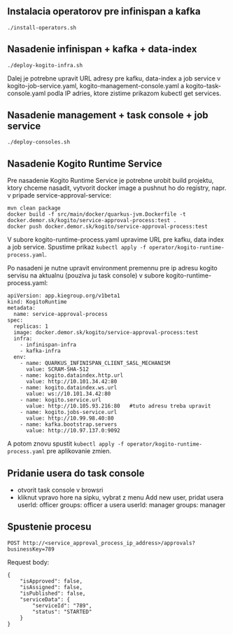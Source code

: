 Instalacia operatorov pre infinispan a kafka
--------------------------------------------
```./install-operators.sh```

Nasadenie infinispan + kafka + data-index
-----------------------------------------
```./deploy-kogito-infra.sh```

Dalej je potrebne upravit URL adresy pre kafku, data-index a job service v kogito-job-service.yaml, 
kogito-management-console.yaml a kogito-task-console.yaml podla IP adries, ktore zistime
prikazom kubectl get services.

Nasadenie management + task console + job service
------------------------------------------------------------
```./deploy-consoles.sh```

Nasadenie Kogito Runtime Service
--------------------------------
Pre nasadenie Kogito Runtime Service je potrebne urobit build projektu, ktory chceme nasadit,
vytvorit docker image a pushnut ho do registry, napr. v pripade service-approval-service:

```
mvn clean package
docker build -f src/main/docker/quarkus-jvm.Dockerfile -t docker.demor.sk/kogito/service-approval-process:test .
docker push docker.demor.sk/kogito/service-approval-process:test
```
V subore kogito-runtime-process.yaml upravime URL pre kafku, data index a job service.
Spustime prikaz ```kubectl apply -f operator/kogito-runtime-process.yaml```.

Po nasadeni je nutne upravit environment premennu pre ip adresu kogito servisu na aktualnu (pouziva ju task console)
v subore kogito-runtime-process.yaml:

```
apiVersion: app.kiegroup.org/v1beta1
kind: KogitoRuntime
metadata:
  name: service-approval-process
spec:
  replicas: 1
  image: docker.demor.sk/kogito/service-approval-process:test
  infra:
    - infinispan-infra
    - kafka-infra
  env:
    - name: QUARKUS_INFINISPAN_CLIENT_SASL_MECHANISM
      value: SCRAM-SHA-512
    - name: kogito.dataindex.http.url
      value: http://10.101.34.42:80
    - name: kogito.dataindex.ws.url 
      value: ws://10.101.34.42:80
    - name: kogito.service.url
      value: http://10.105.93.216:80   #tuto adresu treba upravit
    - name: kogito.jobs-service.url
      value: http://10.99.98.40:80
    - name: kafka.bootstrap.servers
      value: http://10.97.137.0:9092
```

A potom znovu spustit ```kubectl apply -f operator/kogito-runtime-process.yaml``` pre aplikovanie zmien.

Pridanie usera do task console
------------------------------
- otvorit task console v browsri
- kliknut vpravo hore na sipku, vybrat z menu Add new user, pridat usera userId: officer groups: officer
 a usera userId: manager groups: manager


Spustenie procesu
-----------------
```POST http://<service_approval_process_ip_address>/approvals?businessKey=789```

Request body:

```
{
    "isApproved": false,
    "isAssigned": false,
    "isPublished": false,
    "serviceData": {
        "serviceId": "789",
        "status": "STARTED"
    }
}
```